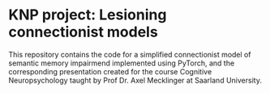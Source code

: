 # KNP project: Lesioning connectionist models

This repository contains the code for a simplified connectionist model of semantic memory impairmend implemented using PyTorch, and the corresponding presentation created for the course Cognitive Neuropsychology taught by Prof Dr. Axel Mecklinger at Saarland University. 
